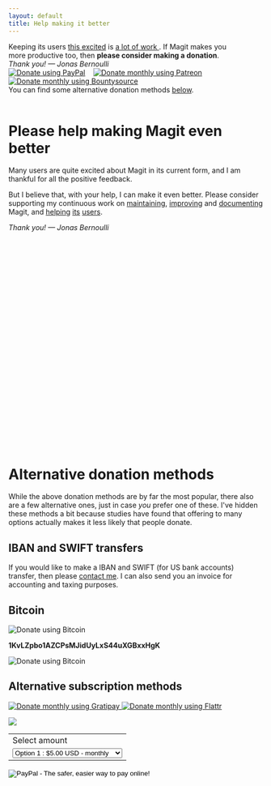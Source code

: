 ```yaml
---
layout: default
title: Help making it better
---
```


<script type="text/javascript" src="/quotes/quotes.js"></script>
<script type="text/javascript">window.onload = inject_quotes;</script>
<section>
  <div id="donate">
    <div>
      Keeping its users <a href= "/quotes">this excited</a> is
      <a href="https://magit.vc/stats/authors.html#cumulated_added_lines_of_code_per_author">
        a lot of work
      </a>.
      If Magit makes you <br> more productive too,
      then <b>please consider making a donation</b>.
    </div>
    <div>
      <em>Thank you! &mdash; Jonas Bernoulli</em>
    </div>
    <div>
      <a href="https://www.paypal.me/JonasBernoulli/20">
        <img title="Donate using PayPal"
             alt="Donate using PayPal"
             src="/assets/paypal.png"></a>
      &nbsp;&nbsp;
      <a href="https://www.patreon.com/tarsius">
        <img title="Donate monthly using Patreon"
             alt="Donate monthly using Patreon"
             src="/assets/patreon.png"></a>
      &nbsp;&nbsp;
      <a href="https://salt.bountysource.com/teams/magit">
        <img title="Donate monthly using Bountysource"
             alt="Donate monthly using Bountysource"
             src="/assets/bountysource.png"></a>
    </div>
    <div>
      You can find some alternative donation methods <a href="#alternative">below</a>.
    </div>
  </div>
  <br>
</section>

# Please help making Magit even better

Many users are quite excited about Magit in its current
form, and I am thankful for all the positive feedback.

But I believe that, with your help, I can make it even
better.  Please consider supporting my continuous work on
<a class="dotted" href="https://github.com/magit/magit/issues">maintaining</a>,
<a class="dotted" href="https://github.com/magit/magit/tree/master/Documentation/RelNotes">improving</a> and
<a class="dotted" href="/manual/magit.html#Top">documenting</a> Magit, and
<a class="dotted" href="http://emacs.stackexchange.com/tags/magit/topusers">helping</a>
<a class="dotted" href="https://github.com/magit/magit/issues?q=is%3Aissue+is%3Aclosed+label%3Asupport">its</a>
<a class="dotted" href="https://gitter.im/magit/magit">users</a>.

<em>Thank you! &mdash; Jonas Bernoulli</em>

<br><br><br><br>
<br><br><br><br>
<br><br><br><br>
<br><br><br><br>
<br><br><br><br>
<br><br><br><br>

# Alternative donation methods

<a name="alternative"></a>

While the above donation methods are by far the most popular, there
also are a few alternative ones, just in case *you* prefer one of
these.  I've hidden these methods a bit because studies have found
that offering to many options actually makes it less likely that
people donate.

## IBAN and SWIFT transfers

If you would like to make a IBAN and SWIFT (for US bank accounts) transfer,
then please [contact me](mailto:jonas@bernoul.li).  I can also send you an
invoice for accounting and taxing purposes.

## Bitcoin

<img class="donate"
     title="Donate using Bitcoin"
     alt="Donate using Bitcoin"
     src="/assets/bitcoin.png" >

<b>1KvLZpbo1AZCPsMJidUyLxS44uXGBxxHgK</b>

<img class="clear"
     title="Donate using Bitcoin"
     alt="Donate using Bitcoin"
     src="/assets/bitcoin-addr.png">

## Alternative subscription methods

<a href="https://gratipay.com/magit">
  <img class="donate"
       title="Donate monthly using Gratipay"
       alt="Donate monthly using Gratipay"
       src="/assets/gratipay.png">
</a>

<a href="https://flattr.com/submit/auto?user_id=tarsius&url=http%3A%2F%2Fmagit.vc&title=Magit!%20A%20Git%20Porcelain%20inside%20Emacs&">
  <img class="donate"
       title="Donate monthly using Flattr"
       alt="Donate monthly using Flattr"
       src="//button.flattr.com/flattr-badge-large.png">
</a>

<img class="donate"
     src="/assets/paypal.png">

<p>
  <form action="https://www.paypal.com/cgi-bin/webscr" method="post" target="_top">
    <input type="hidden" name="cmd" value="_s-xclick">
    <input type="hidden" name="hosted_button_id" value="DVMEM9DFA7UHS">
    <table>
      <tr><td><input type="hidden" name="on0" value="Select amount">Select amount</td></tr><tr><td><select name="os0">
        <option value="Option 1">Option 1 : $5.00 USD - monthly</option>
        <option value="Option 2">Option 2 : $2.00 USD - monthly</option>
        <option value="Option 3">Option 3 : $10.00 USD - monthly</option>
        <option value="Option 4">Option 4 : $20.00 USD - monthly</option>
        <option value="Option 5">Option 5 : $1.00 USD - weekly</option>
        <option value="Option 6">Option 6 : $2.00 USD - weekly</option>
        <option value="Option 7">Option 7 : $3.00 USD - weekly</option>
        <option value="Option 8">Option 8 : $4.00 USD - weekly</option>
        <option value="Option 9">Option 9 : $5.00 USD - weekly</option>
        <option value="Option 10">Option 10 : $10.00 USD - weekly</option>
      </select> </td></tr>
    </table>
    <input type="hidden" name="currency_code" value="USD">
    <input type="image" src="https://www.paypalobjects.com/en_US/i/btn/btn_subscribeCC_LG.gif" border="0" name="submit" alt="PayPal - The safer, easier way to pay online!">
    <img alt="" border="0" src="https://www.paypalobjects.com/en_US/i/scr/pixel.gif" width="1" height="1">
  </form>
</p>
